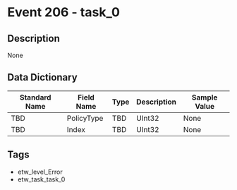# Event 206 - task_0

## Description
None

## Data Dictionary
|Standard Name|Field Name|Type|Description|Sample Value|
|---|---|---|---|---|
|TBD|PolicyType|TBD|UInt32|None|None|
|TBD|Index|TBD|UInt32|None|None|

## Tags
* etw_level_Error
* etw_task_task_0